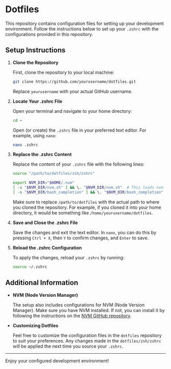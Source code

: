 # Dotfiles

This repository contains configuration files for setting up your development environment. Follow the instructions below to set up your `.zshrc` with the configurations provided in this repository.

## Setup Instructions

1. **Clone the Repository**

   First, clone the repository to your local machine:

   ```bash
   git clone https://github.com/yourusername/dotfiles.git
   ```

   Replace `yourusername` with your actual GitHub username.

2. **Locate Your .zshrc File**

   Open your terminal and navigate to your home directory:

   ```bash
   cd ~
   ```

   Open (or create) the `.zshrc` file in your preferred text editor. For example, using `nano`:

   ```bash
   nano .zshrc
   ```

3. **Replace the .zshrc Content**

   Replace the content of your `.zshrc` file with the following lines:

   ```bash
   source "/path/to/dotfiles/zsh/zshrc"

   export NVM_DIR="$HOME/.nvm"
   [ -s "$NVM_DIR/nvm.sh" ] && \. "$NVM_DIR/nvm.sh"  # This loads nvm
   [ -s "$NVM_DIR/bash_completion" ] && \. "$NVM_DIR/bash_completion"  # This loads nvm bash_completion
   ```

   Make sure to replace `/path/to/dotfiles` with the actual path to where you cloned the repository. For example, if you cloned it into your home directory, it would be something like `/home/yourusername/dotfiles`.

4. **Save and Close the .zshrc File**

   Save the changes and exit the text editor. In `nano`, you can do this by pressing `Ctrl + X`, then `Y` to confirm changes, and `Enter` to save.

5. **Reload the .zshrc Configuration**

   To apply the changes, reload your `.zshrc` by running:

   ```bash
   source ~/.zshrc
   ```

## Additional Information

- **NVM (Node Version Manager)**

  The setup also includes configurations for NVM (Node Version Manager). Make sure you have NVM installed. If not, you can install it by following the instructions on the [NVM GitHub repository](https://github.com/nvm-sh/nvm).

- **Customizing Dotfiles**

  Feel free to customize the configuration files in the `dotfiles` repository to suit your preferences. Any changes made in the `dotfiles/zsh/zshrc` will be applied the next time you source your `.zshrc`.

---

Enjoy your configured development environment!